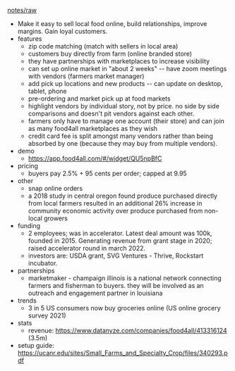 ---
---

[notes/raw](raw.md)

* Make it easy to sell local food online, build relationships, improve margins. Gain loyal customers.
* features
  * zip code matching (match with sellers in local area)
  * customers buy directly from farm (online branded store)
  * they have partnerships with marketplaces to increase visibility
  * can set up online market in "about 2 weeks" -- have zoom meetings with vendors (farmers market manager)
  * add pick up locations and new products -- can update on desktop, tablet, phone
  * pre-ordering and market pick up at food markets
  * highlight vendors by individual story, not by price. no side by side comparisons and doesn't pit vendors against each other.
  * farmers only have to manage one account (their store) and can join as many food4all marketplaces as they wish
  * credit card fee is split amongst many vendors rather than being absorbed by one (because they may buy from multiple vendors).
* demo
  * https://app.food4all.com/#/widget/QU5npBfC
* pricing
  * buyers pay 2.5% + 95 cents per order; capped at 9.95
* other
  * snap online orders
  * a 2018 study in central oregon found produce purchased directly from local farmers resulted in an additional 26% increase in community economic activity over produce purchased from non-local growers
* funding
  * 2 employees; was in accelerator. Latest deal amount was 100k, founded in 2015. Generating revenue from grant stage in 2020; raised accelerator round in march 2022. 
  * investors are: USDA grant, SVG Ventures - Thrive, Rockstart incubator. 
* partnerships
  * marketmaker - champaign illinois is a national network connecting farmers and fisherman to buyers. they will be involved as an outreach and engagement partner in louisiana
* trends
  * 3 in 5 US consumers now buy groceries online (US online grocery survey 2021)
* stats
  * revenue: https://www.datanyze.com/companies/food4all/413316124 (3.5m)
* setup guide: https://ucanr.edu/sites/Small_Farms_and_Specialty_Crop/files/340293.pdf
